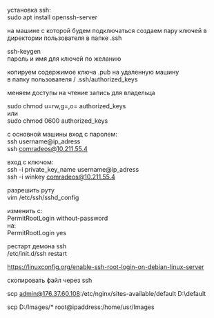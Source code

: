 установка ssh:  
sudo apt install openssh-server  

на машине с которой будем подключаться создаем пару ключей в   
директории пользователя в папке .ssh  

ssh-keygen  
пароль и имя для ключей по желанию  

копируем содержимое ключа .pub на удаленную машину   
в папку пользователя / .ssh/authorized_keys  

меняем доступы на чтение запись для владельца  

sudo chmod u=rw,g=,o= authorized_keys  
или  
sudo chmod 0600 authorized_keys  

с основной машины вход с паролем:  
ssh username@ip_adress  
ssh comradeos@10.211.55.4  

вход с ключом:  
ssh -i private_key_name username@ip_adress  
ssh -i winkey comradeos@10.211.55.4  

разрешить руту  
vim /etc/ssh/sshd_config  

изменить с:  
PermitRootLogin without-password  
на:  
PermitRootLogin yes  

рестарт демона ssh  
/etc/init.d/ssh restart  

https://linuxconfig.org/enable-ssh-root-login-on-debian-linux-server  


скопировать файл через ssh  

scp admin@176.37.60.108:/etc/nginx/sites-available/default D:\default

scp D:/Images/* root@ipaddress:/home/usr/Images